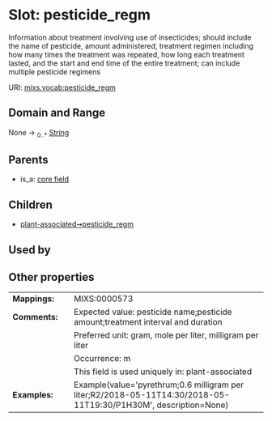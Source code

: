 
# Slot: pesticide_regm


Information about treatment involving use of insecticides; should include the name of pesticide, amount administered, treatment regimen including how many times the treatment was repeated, how long each treatment lasted, and the start and end time of the entire treatment; can include multiple pesticide regimens

URI: [mixs.vocab:pesticide_regm](https://w3id.org/mixs/vocab/pesticide_regm)


## Domain and Range

None &#8594;  <sub>0..\*</sub> [String](types/String.md)

## Parents

 *  is_a: [core field](core_field.md)

## Children

 *  [plant-associated➞pesticide_regm](plant_associated_pesticide_regm.md)

## Used by


## Other properties

|  |  |  |
| --- | --- | --- |
| **Mappings:** | | MIXS:0000573 |
| **Comments:** | | Expected value: pesticide name;pesticide amount;treatment interval and duration |
|  | | Preferred unit: gram, mole per liter, milligram per liter |
|  | | Occurrence: m |
|  | | This field is used uniquely in: plant-associated |
| **Examples:** | | Example(value='pyrethrum;0.6 milligram per liter;R2/2018-05-11T14:30/2018-05-11T19:30/P1H30M', description=None) |

